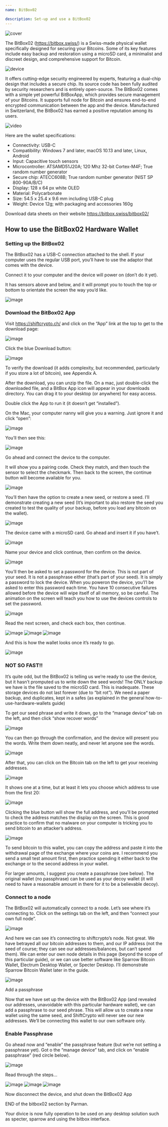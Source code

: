```yaml
---
name: BitBox02

description: Set-up and use a BitBox02
---
```


![cover](assets/cover.webp)

The BitBox02 (https://bitbox.swiss/) is a Swiss-made physical wallet specifically designed for securing your Bitcoins. Some of its key features include easy backup and restoration using a microSD card, a minimalist and discreet design, and comprehensive support for Bitcoin.

![device](assets/1.webp)

It offers cutting-edge security engineered by experts, featuring a dual-chip design that includes a secure chip. Its source code has been fully audited by security researchers and is entirely open-source. The BitBox02 comes with a simple yet powerful BitBoxApp, which provides secure management of your Bitcoins. It supports full node for Bitcoin and ensures end-to-end encrypted communication between the app and the device. Manufactured in Switzerland, the BitBox02 has earned a positive reputation among its users.

![video](https://youtu.be/sB4b2PbYaj0)

Here are the wallet specifications:

- Connectivity: USB-C
- Compatibility: Windows 7 and later, macOS 10.13 and later, Linux, Android
- Input: Capacitive touch sensors
- Microcontroller: ATSAMD51J20A; 120 Mhz 32-bit Cortex-M4F; True random number generator
- Secure chip: ATECC608B; True random number generator (NIST SP 800-90A/B/C)
- Display: 128 x 64 px white OLED
- Material: Polycarbonate
- Size: 54.5 x 25.4 x 9.6 mm including USB-C plug
- Weight: Device 12g; with packaging and accessories 160g

Download data sheets on their website https://bitbox.swiss/bitbox02/

## How to use the BitBox02 Hardware Wallet

### Setting up the BitBox02

The BitBox02 has a USB-C connection attached to the shell. If your computer uses the regular USB port, you’ll have to use the adaptor that comes with the device.

Connect it to your computer and the device will power on (don’t do it yet).

It has sensors above and below, and it will prompt you to touch the top or bottom to orientate the screen the way you’d like.

![image](assets/2.webp)

### Download the BitBox02 App

Visit https://shiftcrypto.ch/ and click on the “App” link at the top to get to the download page:

![image](assets/3.webp)

Click the blue Download button:

![image](assets/4.webp)

To verify the download (it adds complexity, but recommended, particularly if you store a lot of bitcoin), see Appendix A.

After the download, you can unzip the file. On a mac, just double-click the downloaded file, and a BitBox App icon will appear in your downloads directory. You can drag it to your desktop (or anywhere) for easy access.

Double click the App to run it (it doesn’t get “installed”).

On the Mac, your computer nanny will give you a warning. Just ignore it and click “open”:

![image](assets/5.webp)

You’ll then see this:

![image](assets/6.webp)

Go ahead and connect the device to the computer.

It will show you a pairing code. Check they match, and then touch the sensor to select the checkmark. Then back to the screen, the continue button will become available for you.

![image](assets/7.webp)

You’ll then have the option to create a new seed, or restore a seed. I’ll demonstrate creating a new seed (It’s important to also restore the seed you created to test the quality of your backup, before you load any bitcoin on the wallet).

![image](assets/8.webp)

The device came with a microSD card. Go ahead and insert it if you have’t.

![image](assets/9.webp)

Name your device and click continue, then confirm on the device.

![image](assets/10.webp)

You’ll then be asked to set a password for the device. This is not part of your seed. It is not a passphrase either (that’s part of your seed). It is simply a password to lock the device. When you poweron the device, you’l’l be asked to enter this password each time. You have 10 consecutive failures allowed before the device will wipe itself of all memory, so be careful. The animation on the screen will teach you how to use the devices controls to set the password.

![image](assets/11.webp)

Read the next screen, and check each box, then continue.

![image](assets/12.webp)
![image](assets/13.webp)
![image](assets/14.webp)

And this is how the wallet looks once it’s ready to go.

![image](assets/15.webp)

### NOT SO FAST!!

It’s quite odd, but the BitBox02 is telling us we’re ready to use the device, but it hasn’t promputed us to write down the seed words! The ONLY backup we have is the file saved to the microSD card. This is inadequate. These storage devices do not last forever (due to “bit rot”). We need a paper backup, and duplicates, kept in a safes (as explained in the general how-to-use-hardware-wallets guide)

To get our seed phrase and write it down, go to the “manage device” tab on the left, and then click “show recover words”

![image](assets/16.webp)

You can then go through the confirmation, and the device will present you the words. Write them down neatly, and never let anyone see the words.

![image](assets/17.webp)

After that, you can click on the Bitcoin tab on the left to get your receiving addresses.

![image](assets/18.webp)

It shows one at a time, but at least it lets you choose which address to use from the first 20:

![image](assets/19.webp)

Clicking the blue button will show the full address, and you’ll be prompted to check the address matches the display on the screen. This is good practice to confirm that no malware on your computer is tricking you to send bitcoin to an attacker’s address.

![image](assets/20.webp)

To send bitcoin to this wallet, you can copy the address and paste it into the withdrawal page of the exchange where your coins are. I recommend you send a small test amount first, then practice spending it either back to the exchange or to the second address in your wallet.

For larger amounts, I suggest you create a passphrase (see below). The original wallet (no passphrase) can be used as your decoy wallet (it will need to have a reasonable amount in there for it to be a believable decoy).

### Connect to a node

The BitBox02 will automatically connect to a node. Let’s see where it’s connecting to. Click on the settings tab on the left, and then “connect your own full node”.

![image](assets/21.webp)

And here we can see it’s connecting to shiftcrypto’s node. Not great. We have betrayed all our bitcoin addresses to them, and our IP address (not the seed of course; they can see our addresses/balances, but can’t spend them). We can enter our own node details in this page (beyond the scope of this particular guide), or we can use better software like Sparrow Bitcoin Wallet, Electrum Desktop Wallet, or Specter Desktop. I’ll demonstrate Sparrow Bitcoin Wallet later in the guide.

![image](assets/22.webp)

Add a passphrase

Now that we have set up the device with the BitBox02 App (and revealed our addresses, unavoidable with this particular hardware wallet), we can add a passphrase to our seed phrase. This will allow us to create a new wallet using the same seed, and ShiftCrypto will never see our new addresses. We’ll be connecting this wallet to our own software only.

### Enable Passphrase

Go ahead now and “enable” the passphrase feature (but we’re not setting a passphrase yet). Got o the “manage device” tab, and click on “enable passphrase” (red circle below).

![image](assets/23.webp)

Read through the steps…

![image](assets/24.webp)
![image](assets/25.webp)
![image](assets/26.webp)

Now disconnect the device, and shut down the BitBox02 App

END of the bitbox02 section by Parman.

Your divice is now fully operation to be used on any desktop solution such as specter, sparrow and using the bitbox interface.
